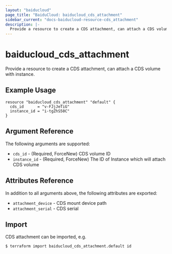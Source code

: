 ```yaml
---
layout: "baiducloud"
page_title: "BaiduCloud: baiducloud_cds_attachment"
sidebar_current: "docs-baiducloud-resource-cds_attachment"
description: |-
  Provide a resource to create a CDS attachment, can attach a CDS volume with instance.
---
```


# baiducloud_cds_attachment

Provide a resource to create a CDS attachment, can attach a CDS volume with instance.

## Example Usage

```hcl
resource "baiducloud_cds_attachment" "default" {
  cds_id      = "v-FJjJeTiG"
  instance_id = "i-tgZhS50C"
}
```

## Argument Reference

The following arguments are supported:

* `cds_id` - (Required, ForceNew) CDS volume ID
* `instance_id` - (Required, ForceNew) The ID of Instance which will attach CDS volume

## Attributes Reference

In addition to all arguments above, the following attributes are exported:

* `attachment_device` - CDS mount device path
* `attachment_serial` - CDS serial


## Import

CDS attachment can be imported, e.g.

```hcl
$ terraform import baiducloud_cds_attachment.default id
```

